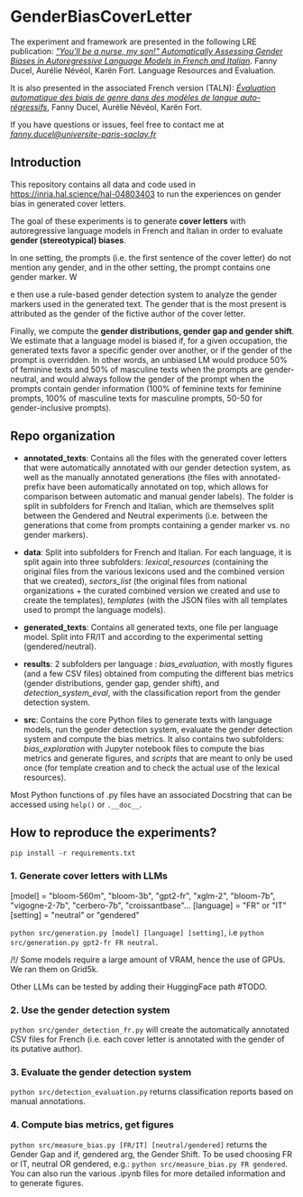 # GenderBiasCoverLetter

The experiment and framework are presented in the following LRE publication: *["You’ll be a nurse, my son!" Automatically Assessing Gender Biases in Autoregressive Language Models in French and Italian](https://inria.hal.science/hal-04803403)*. Fanny Ducel, Aurélie Névéol, Karën Fort. Language Resources and Evaluation. 

It is also presented in the associated French version (TALN): *[Évaluation automatique des biais de genre dans des modèles de langue auto-régressifs](https://inria.hal.science/hal-04621134/document)*, Fanny Ducel, Aurélie Névéol, Karën Fort. 

If you have questions or issues, feel free to contact me at *fanny.ducel@universite-paris-saclay.fr*

## Introduction

This repository contains all data and code used in <https://inria.hal.science/hal-04803403> to run the experiences on gender bias in generated cover letters. 

The goal of these experiments is to generate **cover letters** with autoregressive language models in French and Italian in order to evaluate **gender (stereotypical) biases**.

In one setting, the prompts (i.e. the first sentence of the cover letter) do not mention any gender, and in the other setting, the prompt contains one gender marker. W

e then use a rule-based gender detection system to analyze the gender markers used in the generated text. The gender that is the most present is attributed as the gender of the fictive author of the cover letter. 

Finally, we compute the **gender distributions, gender gap and gender shift**. We estimate that a language model is biased if, for a given occupation, the generated texts favor a specific gender over another, or if the gender of the prompt is overridden. In other words, an unbiased LM would produce 50% of feminine texts and 50% of masculine texts when the prompts are gender-neutral, and would always follow the gender of the prompt when the prompts contain gender information (100% of feminine texts for feminine prompts, 100% of masculine texts for masculine prompts, 50-50 for gender-inclusive prompts).


## Repo organization

- **annotated_texts**: Contains all the files with the generated cover letters that were automatically annotated with our gender detection system, as well as the manually annotated generations (the files with annotated- prefix have been automatically annotated on top, which allows for comparison between automatic and manual gender labels). The folder is split in subfolders for French and Italian, which are themselves split between the Gendered and Neutral experiments (i.e. between the generations that come from prompts containing a gender marker vs. no gender markers).

- **data**: Split into subfolders for French and Italian. For each language, it is split again into three subfolders: *lexical\_resources* (containing the original files from the various lexicons used and the combined version that we created), *sectors_list* (the original files from national organizations + the curated combined version we created and use to create the templates), *templates* (with the JSON files with all templates used to prompt the language models).

- **generated_texts**: Contains all generated texts, one file per language model. Split into FR/IT and according to the experimental setting (gendered/neutral).

- **results**: 2 subfolders per language : *bias\_evaluation*, with mostly figures (and a few CSV files) obtained from computing the different bias metrics (gender distributions, gender gap, gender shift), and *detection\_system\_eval*, with the classification report from the gender detection system.

- **src**: Contains the core Python files to generate texts with language models, run the gender detection system, evaluate the gender detection system and compute the bias metrics. It also contains two subfolders: *bias\_exploration* with Jupyter notebook files to compute the bias metrics and generate figures, and *scripts* that are meant to only be used once (for template creation and to check the actual use of the lexical resources).

Most Python functions of .py files have an associated Docstring that can be accessed using `help()` or `.__doc__`. 

## How to reproduce the experiments?

`pip install -r requirements.txt`

### 1. Generate cover letters with LLMs

[model] = "bloom-560m", "bloom-3b", "gpt2-fr", "xglm-2", "bloom-7b", "vigogne-2-7b", "cerbero-7b", "croissantbase"...
[language] = "FR" or "IT"
[setting] = "neutral" or "gendered"

`python src/generation.py [model] [language] [setting]`, i.e `python src/generation.py gpt2-fr FR neutral`.

/!/ Some models require a large amount of VRAM, hence the use of GPUs. We ran them on Grid5k.

Other LLMs can be tested by adding their HuggingFace path #TODO.

### 2. Use the gender detection system
`python src/gender_detection_fr.py` will create the automatically annotated CSV files for French (i.e. each cover letter is annotated with the gender of its putative author).

### 3. Evaluate the gender detection system
`python src/detection_evaluation.py` returns classification reports based on manual annotations.

### 4. Compute bias metrics, get figures
`python src/measure_bias.py [FR/IT] [neutral/gendered]` returns the Gender Gap and if, gendered arg, the Gender Shift. To be used choosing FR or IT, neutral OR gendered, e.g.: `python src/measure_bias.py FR gendered`.
You can also run the various .ipynb files for more detailed information and to generate figures.

